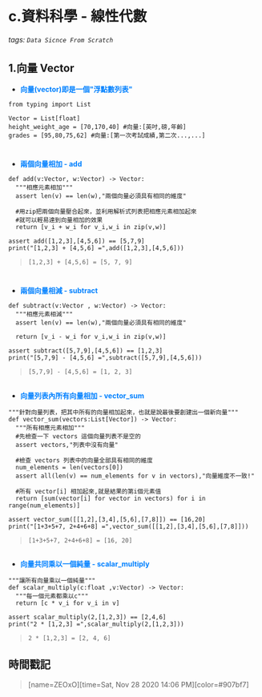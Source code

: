# c.資料科學 - 線性代數

###### tags: `Data Sicnce From Scratch`

## 1.向量 Vector

* <font color="#0080FF">**向量(vector)即是一個"浮點數列表"**</font>

```python=+
from typing import List

Vector = List[float]
height_weight_age = [70,170,40] #向量:[英吋,磅,年齡]
grades = [95,80,75,62] #向量:[第一次考試成績,第二次...,...]
```
#
* <font color="#0080FF">**兩個向量相加 - add**</font>

```python=+
def add(v:Vector, w:Vector) -> Vector:
  """相應元素相加"""
  assert len(v) == len(w),"兩個向量必須具有相同的維度"

  #用zip把兩個向量壓合起來，並利用解析式列表把相應元素相加起來
  #就可以輕易達到向量相加的效果
  return [v_i + w_i for v_i,w_i in zip(v,w)]

assert add([1,2,3],[4,5,6]) == [5,7,9]
print("[1,2,3] + [4,5,6] =",add([1,2,3],[4,5,6]))
```

> ```[1,2,3] + [4,5,6] = [5, 7, 9]```
#

* <font color="#0080FF">**兩個向量相減 - subtract**</font>

```python=+
def subtract(v:Vector , w:Vector) -> Vector:
  """相應元素相減"""
  assert len(v) == len(w),"兩個向量必須具有相同的維度"

  return [v_i - w_i for v_i,w_i in zip(v,w)]

assert subtract([5,7,9],[4,5,6]) == [1,2,3]
print("[5,7,9] - [4,5,6] =",subtract([5,7,9],[4,5,6]))
```

> ```[5,7,9] - [4,5,6] = [1, 2, 3]```
##
* <font color="#0080FF">**向量列表內所有向量相加 - vector_sum**</font>

```python=+
"""針對向量列表，把其中所有的向量相加起來，也就是說最後要創建出一個新向量"""
def vector_sum(vectors:List[Vector]) -> Vector:
  """所有相應元素相加"""
  #先檢查一下 vectors 這個向量列表不是空的
  assert vectors,"列表中沒有向量"

  #檢查 vectors 列表中的向量全部具有相同的維度
  num_elements = len(vectors[0])
  assert all(len(v) == num_elements for v in vectors),"向量維度不一致!"

  #所有 vector[i] 相加起來,就是結果的第i個元素值
  return [sum(vector[i] for vector in vectors) for i in range(num_elements)]

assert vector_sum([[1,2],[3,4],[5,6],[7,8]]) == [16,20]
print("[1+3+5+7, 2+4+6+8] =",vector_sum([[1,2],[3,4],[5,6],[7,8]]))
```

> ```[1+3+5+7, 2+4+6+8] = [16, 20]```
##
* <font color="#0080FF">**向量共同乘以一個純量 - scalar_multiply**</font>

```python=+
"""讓所有向量乘以一個純量"""
def scalar_multiply(c:float ,v:Vector) -> Vector:
  """每一個元素都乘以c"""
  return [c * v_i for v_i in v]

assert scalar_multiply(2,[1,2,3]) == [2,4,6]
print("2 * [1,2,3] =",scalar_multiply(2,[1,2,3]))
```

> ```2 * [1,2,3] = [2, 4, 6]```

## 時間戳記

> [name=ZEOxO][time=Sat, Nov 28 2020 14:06 PM][color=#907bf7]